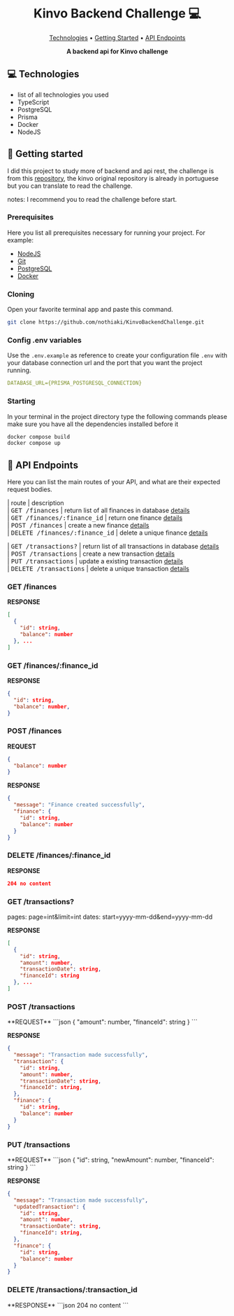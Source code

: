 <h1 align="center" style="font-weight: bold;">Kinvo Backend Challenge 💻</h1>

<p align="center">
 <a href="#tech">Technologies</a> • <a href="#started">Getting Started</a> • <a href="#routes">API Endpoints</a>
</p>

<p align="center">
    <b>A backend api for Kinvo challenge</b>
</p>

<h2 id="technologies">💻 Technologies</h2>

- list of all technologies you used
- TypeScript
- PostgreSQL
- Prisma
- Docker
- NodeJS

<h2 id="started">🚀 Getting started</h2>

I did this project to study more of backend and api rest, the challenge is from this [repository](https://github.com/kinvoapp/node.js-challenge), the kinvo original repository is already in portuguese but you can translate to read the challenge.

notes:
I recommend you to read the challenge before start. 

<h3>Prerequisites</h3>

Here you list all prerequisites necessary for running your project. For example:

- [NodeJS](https://nodejs.org/en)
- [Git](https://git-scm.com/book/en/v2/Getting-Started-Installing-Git)
- [PostgreSQL](https://www.postgresql.org/)
- [Docker](https://www.docker.com/)

<h3>Cloning</h3>

Open your favorite terminal app and paste this command.

```bash
git clone https://github.com/nothiaki/KinvoBackendChallenge.git
```

<h3>Config .env variables</h2>

Use the `.env.example` as reference to create your configuration file `.env` with your database connection url and the port that you want the project running.

```yaml
DATABASE_URL={PRISMA_POSTGRESQL_CONNECTION}
```

<h3>Starting</h3>

In your terminal in the project directory type the following commands
please make sure you have all the dependencies installed before it

```bash
docker compose build
docker compose up
```

<h2 id="routes">📍 API Endpoints</h2>

Here you can list the main routes of your API, and what are their expected request bodies.

| route                   | description<br>
| <kbd>GET /finances</kbd>        | return list of all finances in database [details](#get-finances)<br>
| <kbd>GET /finances/:finance_id</kbd>        | return one finance [details](#get-finances-id)<br>
| <kbd>POST /finances</kbd>       | create a new finance [details](#post-finances)<br>
| <kbd>DELETE /finances/:finance_id</kbd> | delete a unique finance [details](#delete-finances)

| <kbd>GET /transactions?</kbd>        | return list of all transactions in database [details](#get-transactions)<br>
| <kbd>POST /transactions</kbd>       | create a new transaction [details](#post-transactions)<br>
| <kbd>PUT /transactions</kbd>       | update a existing transaction [details](#put-transactions)<br>
| <kbd>DELETE /transactions</kbd> | delete a unique transaction [details](#delete-transactions)

<h3 id="get-finances">GET /finances</h3>

**RESPONSE**
```json
[
  {
    "id": string,
    "balance": number
  }, ...
]
```

<h3 id="get-finances-id">GET /finances/:finance_id</h3>

**RESPONSE**
```json
{
  "id": string,
  "balance": number,
}
```

<h3 id="post-finances">POST /finances</h3>

**REQUEST**
```json
{
  "balance": number
}
```

**RESPONSE**
```json
{
  "message": "Finance created successfully",
  "finance": {
    "id": string,
    "balance": number
  }
}
```

<h3 id="delete-finances">DELETE /finances/:finance_id</h3>

**RESPONSE**
```json
204 no content
```

<h3 id="get-transactions">GET /transactions?</h3>
pages: page=int&limit=int
dates: start=yyyy-mm-dd&end=yyyy-mm-dd

**RESPONSE**
```json
[
  {
    "id": string,
    "amount": number,
    "transactionDate": string,
    "financeId": string
  }, ...
]
```

<h3 id="post-transactions">POST /transactions</h3>
**REQUEST**
```json
{
  "amount": number,
  "financeId": string
}
```

**RESPONSE**
```json
{
  "message": "Transaction made successfully",
  "transaction": {
    "id": string,
    "amount": number,
    "transactionDate": string,
    "financeId": string,
  },
  "finance": {
    "id": string,
    "balance": number
  }
}
```

<h3 id="put-transactions">PUT /transactions</h3>
**REQUEST**
```json
{
  "id": string,
  "newAmount": number,
  "financeId": string
}
```

**RESPONSE**
```json
{
  "message": "Transaction made successfully",
  "updatedTransaction": {
    "id": string,
    "amount": number,
    "transactionDate": string,
    "financeId": string,
  },
  "finance": {
    "id": string,
    "balance": number
  }
}
```

<h3 id="delete-transactions">DELETE /transactions/:transaction_id</h3>
**RESPONSE**
```json
204 no content
```
